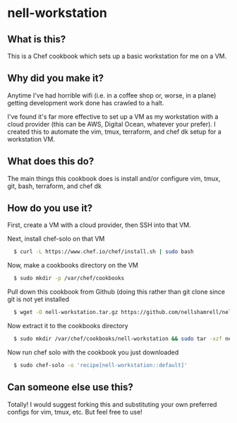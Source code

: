 # nell-workstation

## What is this?

This is a Chef cookbook which sets up a basic workstation for me on a VM.

## Why did you make it?

Anytime I've had horrible wifi (i.e. in a coffee shop or, worse, in a plane) getting development work done has crawled to a halt.

I've found it's far more effective to set up a VM as my workstation with a cloud provider (this can be AWS, Digital Ocean, whatever your prefer).  I created this to automate the vim, tmux, terraform, and chef dk setup for a workstation VM.

## What does this do?

The main things this cookbook does is install and/or configure vim, tmux, git, bash, terraform, and chef dk

## How do you use it?

First, create a VM with a cloud provider, then SSH into that VM.

Next, install chef-solo on that VM

```bash
  $ curl -L https://www.chef.io/chef/install.sh | sudo bash
```

Now, make a cookbooks directory on the VM

```bash
  $ sudo mkdir -p /var/chef/cookbooks
```

Pull down this cookbook from Github (doing this rather than git clone since git is not yet installed

```bash
  $ wget -O nell-workstation.tar.gz https://github.com/nellshamrell/nell-workstation/tarball/master
```

Now extract it to the cookbooks directory

```bash
  $ sudo mkdir /var/chef/cookbooks/nell-workstation && sudo tar -xzf nell-workstation.tar.gz -C /var/chef/cookbooks/nell-workstation --strip-components 1
```

Now run chef solo with the cookbook you just downloaded

```bash
  $ sudo chef-solo -o 'recipe[nell-workstation::default]'
```

## Can someone else use this?

Totally!  I would suggest forking this and substituting your own preferred configs for vim, tmux, etc. But feel free to use!

